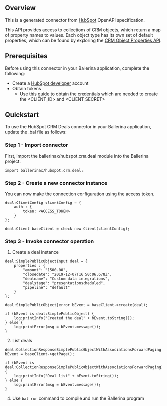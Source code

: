## Overview
This is a generated connector from [HubSpot](https://www.hubspot.com/) OpenAPI specification. 

This API provides access to collections of CRM objects, which return a map of property names to values. Each object type has its own set of default properties, which can be found by exploring the [CRM Object Properties API](https://developers.hubspot.com/docs/methods/crm-properties/crm-properties-overview).

## Prerequisites
Before using this connector in your Ballerina application, complete the following:
* Create a [HubSpot developer](https://developers.hubspot.com/) account
* Obtain tokens
    - Use [this](https://developers.hubspot.com/docs/api/working-with-oauth4) guide to obtain the credentials which are needed to create the <CLIENT_ID> and <CLIENT_SECRET>

## Quickstart
To use the HubSpot CRM Deals connector in your Ballerina application, update the .bal file as follows:
### Step 1 - Import connector
First, import the ballerinax/hubspot.crm.deal module into the Ballerina project.
```ballerina
import ballerinax/hubspot.crm.deal;
```

### Step 2 - Create a new connector instance
You can now make the connection configuration using the access token.
```ballerina
deal:ClientConfig clientConfig = {
    auth : {
        token: <ACCESS_TOKEN>
    }
};

deal:Client baseClient = check new Client(clientConfig);

```
### Step 3 - Invoke connector operation
1. Create a deal instance

```ballerina
deal:SimplePublicObjectInput deal = {
    properties : {
        "amount": "1500.00",
        "closedate": "2019-12-07T16:50:06.678Z",
        "dealname": "Custom data integrations",
        "dealstage": "presentationscheduled",
        "pipeline": "default"
    }      
};

deal:SimplePublicObject|error bEvent = baseClient->create(deal);

if (bEvent is deal:SimplePublicObject) {
    log:printInfo("Created the deal" + bEvent.toString());
} else {
    log:printError(msg = bEvent.message());
}
```

2. List deals

```ballerina
deal:CollectionResponseSimplePublicObjectWithAssociationsForwardPaging|error bEvent = baseClient->getPage();

if (bEvent is deal:CollectionResponseSimplePublicObjectWithAssociationsForwardPaging) {
    log:printInfo("Deal list" + bEvent.toString());
} else {
    log:printError(msg = bEvent.message());
}
```

4. Use `bal run` command to compile and run the Ballerina program
